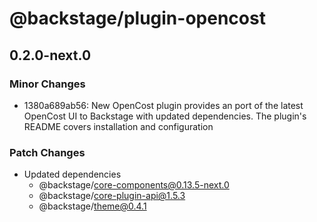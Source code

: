 # @backstage/plugin-opencost

## 0.2.0-next.0

### Minor Changes

- 1380a689ab56: New OpenCost plugin provides an port of the latest OpenCost UI to Backstage with updated dependencies. The plugin's README covers installation and configuration

### Patch Changes

- Updated dependencies
  - @backstage/core-components@0.13.5-next.0
  - @backstage/core-plugin-api@1.5.3
  - @backstage/theme@0.4.1
